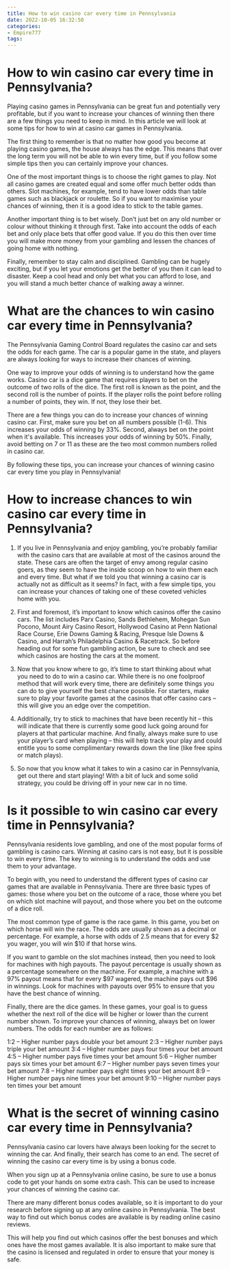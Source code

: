 ```yaml
---
title: How to win casino car every time in Pennsylvania
date: 2022-10-05 16:32:50
categories:
- Empire777
tags:
---
```



#  How to win casino car every time in Pennsylvania?

Playing casino games in Pennsylvania can be great fun and potentially very profitable, but if you want to increase your chances of winning then there are a few things you need to keep in mind. In this article we will look at some tips for how to win at casino car games in Pennsylvania.

The first thing to remember is that no matter how good you become at playing casino games, the house always has the edge. This means that over the long term you will not be able to win every time, but if you follow some simple tips then you can certainly improve your chances.

One of the most important things is to choose the right games to play. Not all casino games are created equal and some offer much better odds than others. Slot machines, for example, tend to have lower odds than table games such as blackjack or roulette. So if you want to maximise your chances of winning, then it is a good idea to stick to the table games.

Another important thing is to bet wisely. Don’t just bet on any old number or colour without thinking it through first. Take into account the odds of each bet and only place bets that offer good value. If you do this then over time you will make more money from your gambling and lessen the chances of going home with nothing.

Finally, remember to stay calm and disciplined. Gambling can be hugely exciting, but if you let your emotions get the better of you then it can lead to disaster. Keep a cool head and only bet what you can afford to lose, and you will stand a much better chance of walking away a winner.

#  What are the chances to win casino car every time in Pennsylvania?

The Pennsylvania Gaming Control Board regulates the casino car and sets the odds for each game. The car is a popular game in the state, and players are always looking for ways to increase their chances of winning.

One way to improve your odds of winning is to understand how the game works. Casino car is a dice game that requires players to bet on the outcome of two rolls of the dice. The first roll is known as the point, and the second roll is the number of points. If the player rolls the point before rolling a number of points, they win. If not, they lose their bet.

There are a few things you can do to increase your chances of winning casino car. First, make sure you bet on all numbers possible (1-6). This increases your odds of winning by 33%. Second, always bet on the point when it's available. This increases your odds of winning by 50%. Finally, avoid betting on 7 or 11 as these are the two most common numbers rolled in casino car.

By following these tips, you can increase your chances of winning casino car every time you play in Pennsylvania!

#  How to increase chances to win casino car every time in Pennsylvania?

1. If you live in Pennsylvania and enjoy gambling, you’re probably familiar with the casino cars that are available at most of the casinos around the state. These cars are often the target of envy among regular casino goers, as they seem to have the inside scoop on how to win them each and every time. But what if we told you that winning a casino car is actually not as difficult as it seems? In fact, with a few simple tips, you can increase your chances of taking one of these coveted vehicles home with you.

2. First and foremost, it’s important to know which casinos offer the casino cars. The list includes Parx Casino, Sands Bethlehem, Mohegan Sun Pocono, Mount Airy Casino Resort, Hollywood Casino at Penn National Race Course, Erie Downs Gaming & Racing, Presque Isle Downs & Casino, and Harrah’s Philadelphia Casino & Racetrack. So before heading out for some fun gambling action, be sure to check and see which casinos are hosting the cars at the moment.

3. Now that you know where to go, it’s time to start thinking about what you need to do to win a casino car. While there is no one foolproof method that will work every time, there are definitely some things you can do to give yourself the best chance possible. For starters, make sure to play your favorite games at the casinos that offer casino cars – this will give you an edge over the competition.

4. Additionally, try to stick to machines that have been recently hit – this will indicate that there is currently some good luck going around for players at that particular machine. And finally, always make sure to use your player’s card when playing – this will help track your play and could entitle you to some complimentary rewards down the line (like free spins or match plays).

5. So now that you know what it takes to win a casino car in Pennsylvania, get out there and start playing! With a bit of luck and some solid strategy, you could be driving off in your new car in no time.

#  Is it possible to win casino car every time in Pennsylvania?

Pennsylvania residents love gambling, and one of the most popular forms of gambling is casino cars. Winning at casino cars is not easy, but it is possible to win every time. The key to winning is to understand the odds and use them to your advantage.

To begin with, you need to understand the different types of casino car games that are available in Pennsylvania. There are three basic types of games: those where you bet on the outcome of a race, those where you bet on which slot machine will payout, and those where you bet on the outcome of a dice roll.

The most common type of game is the race game. In this game, you bet on which horse will win the race. The odds are usually shown as a decimal or percentage. For example, a horse with odds of 2.5 means that for every $2 you wager, you will win $10 if that horse wins.

If you want to gamble on the slot machines instead, then you need to look for machines with high payouts. The payout percentage is usually shown as a percentage somewhere on the machine. For example, a machine with a 97% payout means that for every $97 wagered, the machine pays out $96 in winnings. Look for machines with payouts over 95% to ensure that you have the best chance of winning.

Finally, there are the dice games. In these games, your goal is to guess whether the next roll of the dice will be higher or lower than the current number shown. To improve your chances of winning, always bet on lower numbers. The odds for each number are as follows:

1:2 – Higher number pays double your bet amount
 2:3 – Higher number pays triple your bet amount 3:4 – Higher number pays four times your bet amount 4:5 – Higher number pays five times your bet amount 5:6 – Higher number pays six times your bet amount 6:7 – Higher number pays seven times your bet amount 7:8 – Higher number pays eight times your bet amount 8:9 – Higher number pays nine times your bet amount 9:10 – Higher number pays ten times your bet amount

#  What is the secret of winning casino car every time in Pennsylvania?

Pennsylvania casino car lovers have always been looking for the secret to winning the car. And finally, their search has come to an end. The secret of winning the casino car every time is by using a bonus code.

When you sign up at a Pennsylvania online casino, be sure to use a bonus code to get your hands on some extra cash. This can be used to increase your chances of winning the casino car.

There are many different bonus codes available, so it is important to do your research before signing up at any online casino in Pennsylvania. The best way to find out which bonus codes are available is by reading online casino reviews.

This will help you find out which casinos offer the best bonuses and which ones have the most games available. It is also important to make sure that the casino is licensed and regulated in order to ensure that your money is safe.